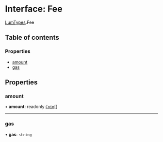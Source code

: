 # Interface: Fee

[LumTypes](../modules/LumTypes.md).Fee

## Table of contents

### Properties

- [amount](LumTypes.Fee.md#amount)
- [gas](LumTypes.Fee.md#gas)

## Properties

### amount

• **amount**: readonly [`Coin`](LumTypes.Coin.md)[]

___

### gas

• **gas**: `string`
